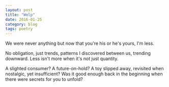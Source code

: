 ```yaml
---
layout: post
title: "Welp"
date: 2016-01-25
category: blog
tags: poetry
---
```


We were never anything
but now that you're his
or he's yours,
I'm less.

No obligation,
just trends,
patterns I discovered
between us,
trending downward.
Less isn't more
when it's not just quantity.

A slighted consumer?
A future-on-hold?
A toy slipped away,
revisited when nostalgic,
yet insufficient?
Was it good enough
back in the beginning
when there were secrets
for you to unfold?